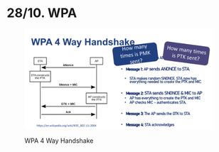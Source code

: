 # 28/10. WPA

<figure><img src="../.gitbook/assets/image.png" alt=""><figcaption><p>WPA 4 Way Handshake</p></figcaption></figure>

